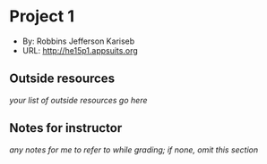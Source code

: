 # Project 1

- By: Robbins Jefferson Kariseb
- URL: <http://he15p1.appsuits.org>

## Outside resources

_your list of outside resources go here_

## Notes for instructor

_any notes for me to refer to while grading; if none, omit this section_

